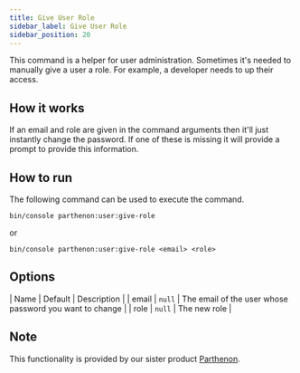```yaml
---
title: Give User Role
sidebar_label: Give User Role
sidebar_position: 20
---
```

This command is a helper for user administration. Sometimes it's needed to manually give a user a role. For example, a developer needs to up their access.


## How it works

If an email and role are given in the command arguments then it'll just instantly change the password. If one of these is missing it will provide a prompt to provide this information.

## How to run

The following command can be used to execute the command.

`bin/console parthenon:user:give-role`

or 

`bin/console parthenon:user:give-role <email> <role>`

## Options

| Name | Default | Description |
| email | `null` | The email of the user whose password you want to change |
| role | `null` | The new role |

## Note

This functionality is provided by our sister product [Parthenon](https://getparthenon.com/?utm_source=billabear_docs).
